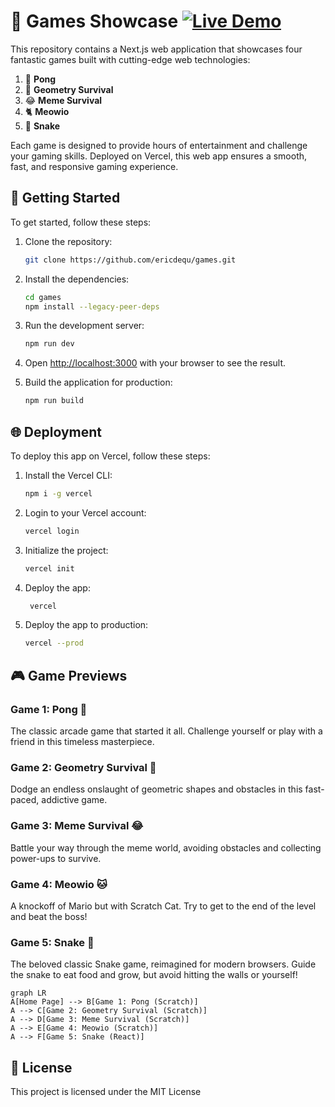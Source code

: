 # 🎉 Games Showcase [![Live Demo](https://img.shields.io/badge/Live%20Demo-Click%20here-blue?style=flat-square)](https://games-gold-nu.vercel.app/)


This repository contains a Next.js web application that showcases four fantastic games built with cutting-edge web technologies:

1. 🏓 **Pong**
2. 📐 **Geometry Survival**
3. 😂 **Meme Survival**
4. 🐈 **Meowio**
5. 🐍 **Snake**

Each game is designed to provide hours of entertainment and challenge your gaming skills. Deployed on Vercel, this web app ensures a smooth, fast, and responsive gaming experience.




## 🚀 Getting Started

To get started, follow these steps:

1. Clone the repository:

   ```bash
   git clone https://github.com/ericdequ/games.git
   ```

2. Install the dependencies:

   ```bash
   cd games
   npm install --legacy-peer-deps
    ```

3. Run the development server:

   ```bash
   npm run dev
   ```

4. Open [http://localhost:3000](http://localhost:3000) with your browser to see the result.

5. Build the application for production:

   ```bash
   npm run build
   ```

## 🌐 Deployment

To deploy this app on Vercel, follow these steps:

1. Install the Vercel CLI:

   ```bash
   npm i -g vercel
    ```

2. Login to your Vercel account:

   ```bash
   vercel login
   ```

3. Initialize the project:

   ```bash
   vercel init
   ```

4. Deploy the app:

   ```bash
    vercel
    ```

5. Deploy the app to production:

   ```bash
   vercel --prod
   ```

## 🎮 Game Previews

### Game 1: Pong 🏓
The classic arcade game that started it all. Challenge yourself or play with a friend in this timeless masterpiece.

### Game 2: Geometry Survival 🔺
Dodge an endless onslaught of geometric shapes and obstacles in this fast-paced, addictive game.

### Game 3: Meme Survival 😂
Battle your way through the meme world, avoiding obstacles and collecting power-ups to survive.

### Game 4: Meowio 🐱
A knockoff of Mario but with Scratch Cat. Try to get to the end of the level and beat the boss!

### Game 5: Snake 🐍
The beloved classic Snake game, reimagined for modern browsers. Guide the snake to eat food and grow, but avoid hitting the walls or yourself!

```mermaid
graph LR
A[Home Page] --> B[Game 1: Pong (Scratch)]
A --> C[Game 2: Geometry Survival (Scratch)]
A --> D[Game 3: Meme Survival (Scratch)]
A --> E[Game 4: Meowio (Scratch)]
A --> F[Game 5: Snake (React)]
```


## 📝 License
This project is licensed under the MIT License
